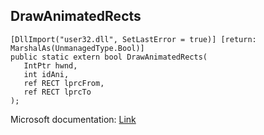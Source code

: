 ## DrawAnimatedRects

```
[DllImport("user32.dll", SetLastError = true)] [return: MarshalAs(UnmanagedType.Bool)]
public static extern bool DrawAnimatedRects(
   IntPtr hwnd,
   int idAni,
   ref RECT lprcFrom,
   ref RECT lprcTo
);
```

Microsoft documentation: [Link](https://docs.microsoft.com/en-us/windows/win32/api/winuser/nf-winuser-drawanimatedrects)
